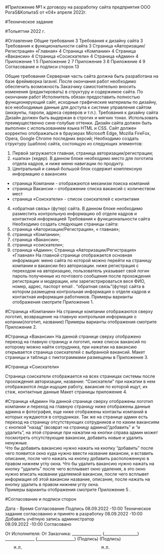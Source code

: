 #Приложение №1 к договору на разработку сайта предприятия ООО РогаS&KопытаS от «04» апреля   2022г.
 

#Техническое задание



#Тольяттии 2022 г.



#Оглавление
Общие требования	3
Требования к дизайну сайта	3
Требования к функциональности сайта	3
Страница «Авторизации/Регистрация» «Главная»	4
Страница «Компании»	4
Страница «Вакансии»	4
Страница «Сосискатели»	4
Страница «Админ»	4
Приложение 1	5
Приложение 2	7
Приложение 3	8
Приложение 4	9
Согласование и подписи сторон	13
 
Общие требования
Серверная часть сайта должна быть разработана на базе фреймворка laravel. После окончания работ необходимо обеспечить возможность Заказчику самостоятельно вносить изменения (редактировать) в структуру и содержимое сайта.
По окончании работ Исполнитель обязан предоставить полностью функционирующий сайт, исходные графические материалы по дизайну, все необходимые данные для доступа к системе управления сайтом (аккаунты, пароли, адреса серверов и т.п.).
Требования к дизайну сайта
Дизайн должен быть выдержан в строгих и мягких тонах. Использовать преимущественно сине-голубые оттенки. Дизайн сайта должен быть выполнен с использованием языка HTML и CSS.
Сайт должен корректно отображаться в браузерах Microsoft Edge, Mozilla FireFox, Opera, Google Chrome последних версий; 
Необходимо создать структуру (шаблон) сайта, состоящую из следующих элементов:
1.	Первой загружается главная, страница авторизации/регистрации;
2.	«шапка» (хедер). В данном блоке необходимо место для логотипа отдела кадров, и ниже меню навигации по продукту.
3.	Центральный и самый большой блок содержит комплексную информацию о вакансиях
- страница Компании - отображаются механизм поиска компаний 
- страница Вакансии – отображение списка вакансий с количеством мест
- страница «Соискатели» - список соискателей с контактами
4.	«обратная связь» (футер) сайта. В данном блоке необходимо разместить контрольную информацию об отделе кадров и контактной информацией 
Требования к функциональности сайта
Необходимо создать следующие страницы сайта:
1.	страница «Авторизации/Регистрация», « главная»;
2.	страница «Компании»;
3.	страница «Вакансии»;
4.	страница «соискатели»;
5.	страница «Админ»;
Страница «Авторизации/Регистрация» «Главная»
На главной странице отображается основная информация: меню сайта по которой можно перейти на страницу компании и вакансии без авторизации.
ниже регистрация с переходом на авторизацию, пользователь указывает свой логин пароль полученные из почтового сообщения после прохождения регистрации и модерации,  или зарегистрироваться веся ФИО, номер, адрес, паспорт email . 
“обратная связь”(футер) сайта в котором размещена контрольная  информация о отделе кадров и контактная информация работников.
Примеры варианты отображения смотрите Приложение 1.

#Страница «Компании»
На странице компании отображаются сверху логотип, возвращение на главную контрольная информация о копании(логотип, название)
Примеры варианты отображения смотрите Приложение 2.

#Страница «Вакансии»
На данной странице сверху отображено переход на главную страницу и логотип, ниже список вакансий по которому можно найти сотрудника, при нажатии на вакансию открывается страница соискателей с выбранной вакансий. Макет страницы  и таблица с пиктограммами размещены в Приложение 3.

#Страница  «Соискатели»

Страница соискатели отображается на всех страницах системы после прохождения авторизации, название: “Соискатели” при нажатии в нем отображаются люди ищущие работу, вакансия по которой ищут, их стаж, контактные данные Макет страницы приложение 4.

#Страница «Админ»
На данной странице сверху отображены логотип компании и переход на главную страницу ниже отображены данные админа и фотография, еще ниже отображены контакты компаний в которых нуждаются в сотрудниках. 
Так же на странице админ есть переход на страницу отсутствующих сотрудников и по каким вакансиям с кнопкой ”назад” (возврат на страницу админа)”добавить” и “и удалить”, на этой странице при нажатии на кнопки справа  админ может посмотреть отсутствующие вакансии, добавить новые и удалить  ненужные.  
Что бы добавить вакансию нужно нажать на кнопку “добавить” после чего появится окно куда нужно ввести название вакансии, и вставить описание, после чего нажать на кнопку добавить расположенную в правом нижнем углу окна. 
Что бы удалить вакансию нужно нажать на кнопку “удалить” после чего всплывает окно удаления, в это окно нужно вписать названии удаляемой вакансии, после чего всплывет информация об этой вакансии название, описание, после нажать на кнопку удалить в правом нижнем углу окна.  
Примеры варианты отображения смотрите Приложение 5 .

 
#Согласование и подписи сторон


Дата - Время	Согласование	Подпись 
08.09.2022 -10:00	Техническое задание согласованно и принято в разработку	
08.09.2022 -10:00	Добавить учётную запись администратор	
08.09.2022 -10:00	Согласовано	


От  Исполнителя:                				От Заказчика: 
_______________ (_________________)      		 _______________ (___________________)
           (Подпись)                  					(Подпись) 
         

         
        М.П.               						М.П.



